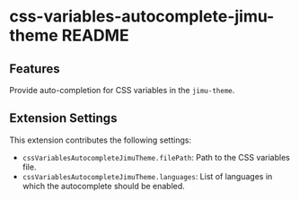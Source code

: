 # css-variables-autocomplete-jimu-theme README

## Features

Provide auto-completion for CSS variables in the `jimu-theme`.

## Extension Settings

This extension contributes the following settings:

* `cssVariablesAutocompleteJimuTheme.filePath`: Path to the CSS variables file.
* `cssVariablesAutocompleteJimuTheme.languages`: List of languages in which the autocomplete should be enabled.

